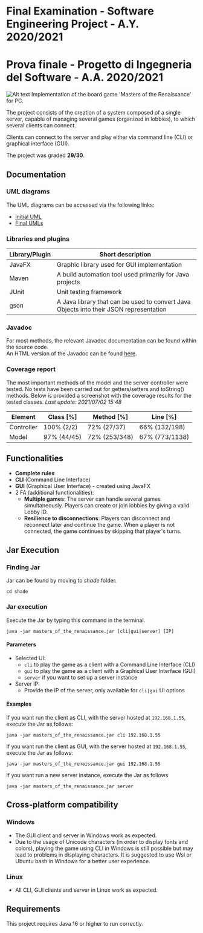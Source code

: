# Final Examination - Software Engineering Project - A.Y. 2020/2021

# Prova finale - Progetto di Ingegneria del Software - A.A. 2020/2021
![Alt text](https://github.com/priscia99/ing-sw-2021-prisciantelli-romagnoni-pizzamiglio/blob/master/src/main/resources/img/background.jpg "a title")
Implementation of the board game 'Masters of the Renaissance' for PC.

The project consists of the creation of a system composed of a single server, capable of managing several games (organized in lobbies), to which several clients can connect.

Clients can connect to the server and play either via command line (CLI) or graphical interface (GUI).

The project was graded **29/30**.

## Documentation

### UML diagrams

The UML diagrams can be accessed via the following links:

- [Initial UML](https://github.com/priscia99/ing-sw-2021-prisciantelli-romagnoni-pizzamiglio/tree/master/resources/uml/initial)
- [Final UMLs](https://github.com/priscia99/ing-sw-2021-prisciantelli-romagnoni-pizzamiglio/tree/master/resources/uml/final/)

### Libraries and plugins

| Library/Plugin  | Short description |
| ------------- | ------------- |
| JavaFX  | Graphic library used for GUI implementation |
| Maven  |  A build automation tool used primarily for Java projects |
| JUnit  | Unit testing framework |
| gson | A Java library that can be used to convert Java Objects into their JSON representation |

### Javadoc

For most methods, the relevant Javadoc documentation can be found within the source code.<br/>
An HTML version of the Javadoc can be found [here](https://github.com/priscia99/ing-sw-2021-prisciantelli-romagnoni-pizzamiglio/blob/master/resources/javadoc/).

### Coverage report

The most important methods of the model and the server controller were tested. 
No tests have been carried out for getters/setters and toString() methods.
Below is provided a screenshot with the coverage results for the tested classes.
*Last update: 2021/07/02 15:48*

| Element  | Class [%] | Method [%] | Line [%] |
| ------------- | ------------- | ------------- | ------------- |
| Controller  | 100% (2/2) | 72% (27/37) | 66% (132/198) |
| Model  | 97%  (44/45) | 72% (253/348) | 67% (773/1138) |

## Functionalities

- **Complete rules**
- **CLI** (Command Line Interface)
- **GUI** (Graphical User Interface) - created using JavaFX
- 2 FA (additional functionalities):
  - **Multiple games**: 
    The server can handle several games simultaneously. Players can create or join lobbies by giving a valid Lobby ID.
  - **Resilience to disconnections**: Players can disconnect and reconnect later and continue the game. When a player is not connected, the game continues by skipping that player's turns.

## Jar Execution

### Finding Jar

Jar can be found by moving to *shade* folder.

```
cd shade
```

### Jar execution

Execute the Jar by typing this command in the terminal.

```
java -jar masters_of_the_renaissance.jar [cli|gui|server] [IP]
```

#### Parameters
- Selected UI:
    - ```cli``` to play the game as a client with a Command Line Interface (CLI)
    - ```gui``` to play the game as a client with a Graphical User Interface (GUI)
    - ```server``` if you want to set up a server instance
- Server IP:
    - Provide the IP of the server, only available for ```cli|gui``` UI options

#### Examples

If you want run the client as CLI, with the server hosted at ```192.168.1.55```, execute the Jar as follows:

```
java -jar masters_of_the_renaissance.jar cli 192.168.1.55
```

If you want run the client as GUI, with the server hosted at ```192.168.1.55```, execute the Jar as follows:

```
java -jar masters_of_the_renaissance.jar gui 192.168.1.55
```

If you want run a new server instance, execute the Jar as follows

```
java -jar masters_of_the_renaissance.jar server
```
    
## Cross-platform compatibility

### Windows

- The GUI client and server in Windows work as expected.
- Due to the usage of Unicode characters (in order to display fonts and colors), playing the game using CLI in Windows is still possible but may lead to problems in displaying characters.
  It is suggested to use Wsl or Ubuntu bash in Windows for a better user experience.
  
### Linux

- All CLI, GUI clients and server in Linux work as expected.

## Requirements

This project requires Java 16 or higher to run correctly.

    
